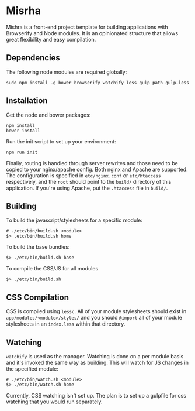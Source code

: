 # Misrha

Mishra is a front-end project template for building applications
with Browserify and Node modules. It is an opinionated structure
that allows great flexibility and easy compilation. 

## Dependencies

The following node modules are required globally:

    sudo npm install -g bower browserify watchify less gulp path gulp-less

## Installation

Get the node and bower packages:

    npm install
    bower install

Run the init script to set up your environment:

    npm run init

Finally, routing is handled through server rewrites and those
need to be copied to your nginx/apache config. Both nginx and
Apache are supported. The configuration is specified in
`etc/nginx.conf` or `etc/htaccess` respectively, and the `root`
should point to the `build/` directory of this application. If
you're using Apache, put the `.htaccess` file in `build/`.

## Building

To build the javascript/stylesheets for a specific module:

    # ./etc/bin/build.sh <module>
    $> .etc/bin/build.sh home

To build the base bundles:

    $> ./etc/bin/build.sh base

To compile the CSS/JS for all modules

    $> ./etc/bin/build.sh

## CSS Compilation

CSS is compiled using `lessc`. All of your module stylesheets
should exist in `app/modules/<module>/styles/` and you should
`@import` all of your module stylesheets in an `index.less` within
that directory.

## Watching

`watchify` is used as the manager. Watching is done on a per
module basis and it's invoked the same way as building. This
will watch for JS changes in the specified module:

    # ./etc/bin/watch.sh <module>
    $> ./etc/bin/watch.sh home

Currently, CSS watching isn't set up. The plan is to set up
a gulpfile for css watching that you would run separately.

